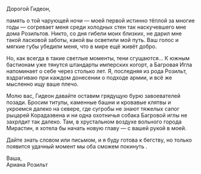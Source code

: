 Дорогой Гидеон,

память о той чарующей ночи — моей первой истинно тёплой за многие годы — согревает меня среди холодных стен так наскучевшего мне дома Розильтов. Никто, со дня гибели моих близких, не дарил мне такой ласковой заботы, какой вы осветили мой путь. Ваш голос и мягкие губы убедили меня, что в мире ещё живёт добро.

Но, как всегда в такие светлые моменты, тени сгущаются... К южным бастионам уже тянутся штандарты имперских когорт, а Багровая Игла напоминает о себе через столько лет. Я, последняя из рода Розильт, вздрагиваю при каждом донесении о подходе армии, и всё же мысленно ищу ваше плечо.

Молю вас, Гидеон давайте оставим грядущую бурю завоевателей позади. Бросим титулы, каменные башни и кровавые клятвы и укроемся далеко на севере, где сугробы не знают тяжелых сапог рыцарей Корадаэвена и ни одна охотничья собака Багровой иглы не захрлдит так далеко. Там, в хрустальном воздухе вольного города Мирастин, я хотела бы начать новую главу — с вашей рукой в моей.

Дайте знать словом или письмом, и я буду готова к бегству, но только  появится удачный момент мы оба сможем покинуть .

Ваша,  
Ариана Розильт